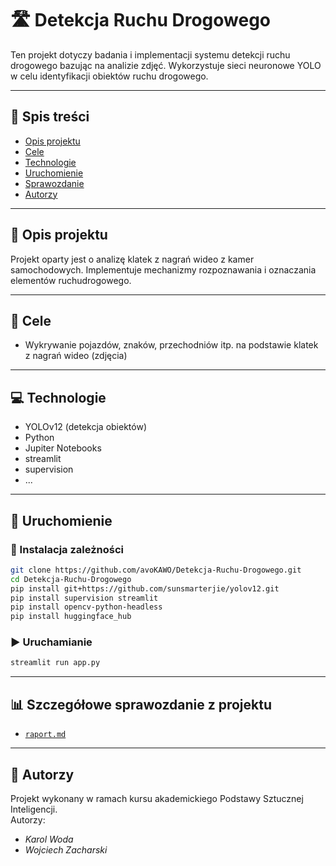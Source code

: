 # 🛣️ Detekcja Ruchu Drogowego

Ten projekt dotyczy badania i implementacji systemu detekcji ruchu drogowego bazując na analizie zdjęć. Wykorzystuje sieci neuronowe YOLO w celu identyfikacji obiektów ruchu drogowego.

---

## 📌 Spis treści

- [Opis projektu](#-opis-projektu)  
- [Cele](#-cele)  
- [Technologie](#-technologie)  
- [Uruchomienie](#-uruchomienie)  
- [Sprawozdanie](#-szczegółowe-sprawozdanie-z-projektu)  
- [Autorzy](#-autorzy)

---

## 📝 Opis projektu

Projekt oparty jest o analizę klatek z nagrań wideo z kamer samochodowych. Implementuje mechanizmy rozpoznawania i oznaczania elementów ruchudrogowego.

---

## 🎯 Cele

- Wykrywanie pojazdów, znaków, przechodniów itp. na podstawie klatek z nagrań wideo (zdjęcia)

---

## 💻 Technologie

- YOLOv12 (detekcja obiektów)
-  Python
-  Jupiter Notebooks
-  streamlit
-  supervision
-  ...

---


## 🚀 Uruchomienie

### 🧩 Instalacja zależności

```bash
git clone https://github.com/avoKAWO/Detekcja-Ruchu-Drogowego.git
cd Detekcja-Ruchu-Drogowego
pip install git+https://github.com/sunsmarterjie/yolov12.git
pip install supervision streamlit  
pip install opencv-python-headless 
pip install huggingface_hub 
```

### ▶️ Uruchamianie

```bash
streamlit run app.py
```

---

## 📊 Szczegółowe sprawozdanie z projektu

- [`raport.md`](/Documentation/raport.md)

---

## 👥 Autorzy

Projekt wykonany w ramach kursu akademickiego Podstawy Sztucznej Inteligencji.  
Autorzy:  
- *Karol Woda*  
- *Wojciech Zacharski*  
